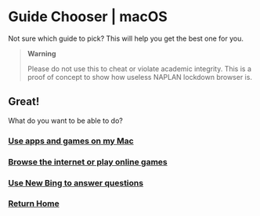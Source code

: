 # Guide Chooser | macOS
Not sure which guide to pick? This will help you get the best one for you.
> **Warning**
>
> Please do not use this to cheat or violate academic integrity. This is a proof of concept to show how useless NAPLAN lockdown browser is.

## Great!
What do you want to be able to do?

### [Use apps and games on my Mac](macos/appsandgames.md)
### [Browse the internet or play online games](macos/internet.md)
### [Use New Bing to answer questions](../macos/edgedev.md)

### [Return Home](../../README.md)